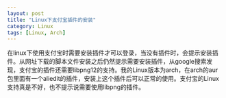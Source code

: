 ```yaml
---
layout: post
title: "Linux下支付宝插件的安装"
category: Linux
tags: [Linux, Arch]
---
```

在linux下使用支付宝时需要安装插件才可以登录，当没有插件时，会提示安装插件。从网址下载的脚本文件安装之后仍然提示需要安装插件，从google搜索发现，支付宝的插件还需要libpng12的支持。我的Linux版本为arch，在arch的aur包里面有一个aliedit的插件，安装上这个插件后可以正常的使用。支付宝的Linux支持真是不好，也不提示说需要使用libpng的插件。
